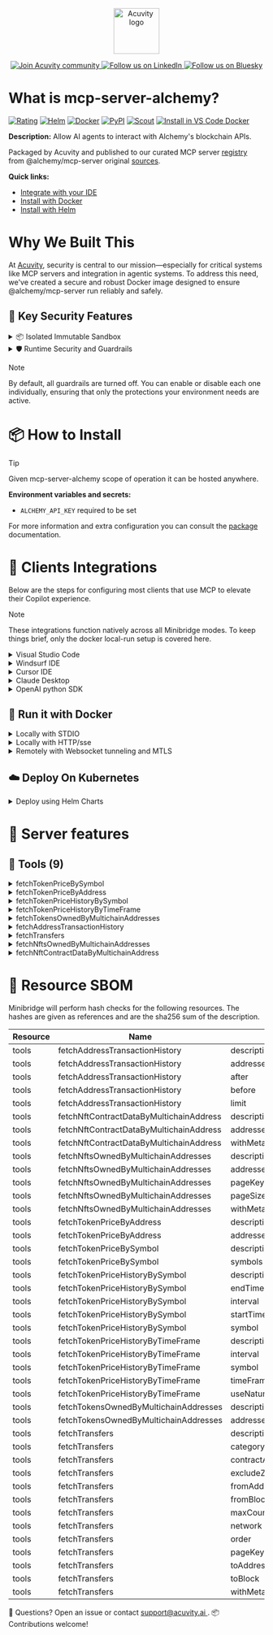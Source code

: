 <p align="center">
  <a href="https://acuvity.ai">
    <picture>
      <img src="https://mma.prnewswire.com/media/2544052/Acuvity__Logo.jpg" height="90" alt="Acuvity logo"/>
    </picture>
  </a>
</p>
<p align="center">
  <a href="https://discord.gg/BkU7fBkrNk">
    <img src="https://img.shields.io/badge/Acuvity-Join-7289DA?logo=discord&logoColor=fff" alt="Join Acuvity community" />
  </a>
<a href="https://www.linkedin.com/company/acuvity/">
    <img src="https://img.shields.io/badge/LinkedIn-Follow-7289DA" alt="Follow us on LinkedIn" />
  </a>
<a href="https://bsky.app/profile/acuvity.bsky.social">
    <img src="https://img.shields.io/badge/Bluesky-Follow-7289DA"?logo=bluesky&logoColor=fff" alt="Follow us on Bluesky" />
  </a>
</p>


# What is mcp-server-alchemy?

[![Rating](https://img.shields.io/badge/D-3775A9?label=Rating)](https://docs.anthropic.com/en/docs/build-with-claude/tool-use/implement-tool-use#best-practices-for-tool-definitions)
[![Helm](https://img.shields.io/badge/1.0.0-3775A9?logo=helm&label=Charts&logoColor=fff)](https://hub.docker.com/r/acuvity/mcp-server-alchemy/tags/)
[![Docker](https://img.shields.io/docker/image-size/acuvity/mcp-server-alchemy/0.1.5?logo=docker&logoColor=fff&label=0.1.5)](https://hub.docker.com/r/acuvity/mcp-server-alchemy)
[![PyPI](https://img.shields.io/badge/0.1.5-3775A9?logo=pypi&logoColor=fff&label=@alchemy/mcp-server)](https://github.com/alchemyplatform/alchemy-mcp-server)
[![Scout](https://img.shields.io/badge/Active-3775A9?logo=docker&logoColor=fff&label=Scout)](https://hub.docker.com/r/acuvity/mcp-server-alchemy/)
[![Install in VS Code Docker](https://img.shields.io/badge/VS_Code-One_click_install-0078d7?logo=githubcopilot)](https://insiders.vscode.dev/redirect/mcp/install?name=mcp-server-alchemy&config=%7B%22args%22%3A%5B%22run%22%2C%22-i%22%2C%22--rm%22%2C%22--read-only%22%2C%22-e%22%2C%22ALCHEMY_API_KEY%22%2C%22docker.io%2Facuvity%2Fmcp-server-alchemy%3A0.1.5%22%5D%2C%22command%22%3A%22docker%22%7D)

**Description:** Allow AI agents to interact with Alchemy's blockchain APIs.

Packaged by Acuvity and published to our curated MCP server [registry](https://mcp.acuvity.ai) from @alchemy/mcp-server original [sources](https://github.com/alchemyplatform/alchemy-mcp-server).

**Quick links:**

- [Integrate with your IDE](https://github.com/acuvity/mcp-servers-registry/blob/main/mcp-server-alchemy/docker/README.md#-clients-integrations)
- [Install with Docker](https://github.com/acuvity/mcp-servers-registry/tree/main/mcp-server-alchemy/docker/README.md#-run-it-with-docker)
- [Install with Helm](https://github.com/acuvity/mcp-servers-registry/tree/main/mcp-server-alchemy/charts/mcp-server-alchemy/README.md#how-to-install)

# Why We Built This

At [Acuvity](https://acuvity.ai), security is central to our mission—especially for critical systems like MCP servers and integration in agentic systems.
To address this need, we've created a secure and robust Docker image designed to ensure @alchemy/mcp-server run reliably and safely.

## 🔐 Key Security Features

<details>
<summary>📦 Isolated Immutable Sandbox </summary>

- **Isolated Execution**: All tools run within secure, containerized sandboxes to enforce process isolation and prevent lateral movement.
- **Non-root by Default**: Enforces least-privilege principles, minimizing the impact of potential security breaches.
- **Read-only Filesystem**: Ensures runtime immutability, preventing unauthorized modification.
- **Version Pinning**: Guarantees consistency and reproducibility across deployments by locking tool and dependency versions.
- **CVE Scanning**: Continuously scans images for known vulnerabilities using [Docker Scout](https://docs.docker.com/scout/) to support proactive mitigation.
- **SBOM & Provenance**: Delivers full supply chain transparency by embedding metadata and traceable build information."
</details>

<details>
<summary>🛡️ Runtime Security and Guardrails</summary>

**Minibridge Integration**: [Minibridge](https://github.com/acuvity/minibridge) establishes secure Agent-to-MCP connectivity, supports Rego/HTTP-based policy enforcement 🕵️, and simplifies orchestration.

The [ARC](https://github.com/acuvity/mcp-servers-registry/tree/main) container includes a [built-in Rego policy](https://github.com/acuvity/mcp-servers-registry/tree/main/mcp-server-alchemy/docker/policy.rego) that enables a set of runtime "guardrails"" to help enforce security, privacy, and correct usage of your services. Below is an overview of each guardrail provided.

### 🔒 Resource Integrity

**Mitigates MCP Rug Pull Attacks**

* **Goal:** Protect users from malicious tool description changes after initial approval, preventing post-installation manipulation or deception.
* **Mechanism:** Locks tool descriptions upon client approval and verifies their integrity before execution. Any modification to the description triggers a security violation, blocking unauthorized changes from server-side updates.

### 🛡️ Guardrails

#### Covert Instruction Detection

Monitors incoming requests for hidden or obfuscated directives that could alter policy behavior.

* **Goal:** Stop attackers from slipping unnoticed commands or payloads into otherwise harmless data.
* **Mechanism:** Applies a library of regex patterns and binary‐encoding checks to the full request body. If any pattern matches a known covert channel (e.g., steganographic markers, hidden HTML tags, escape-sequence tricks), the request is rejected.

#### Sensitive Pattern Detection

Block user-defined sensitive data patterns (credential paths, filesystem references).

* **Goal:** Block accidental or malicious inclusion of sensitive information that violates data-handling rules.
* **Mechanism:** Runs a curated set of regexes against all payloads and tool descriptions—matching patterns such as `.env` files, RSA key paths, directory traversal sequences.

#### Shadowing Pattern Detection

Detects and blocks "shadowing" attacks, where a malicious MCP server sneaks hidden directives into its own tool descriptions to hijack or override the behavior of other, trusted tools.

* **Goal:** Stop a rogue server from poisoning the agent’s logic by embedding instructions that alter how a different server’s tools operate (e.g., forcing all emails to go to an attacker’s address even when the user calls a separate `send_email` tool).
* **Mechanism:** During policy load, each tool description is scanned for cross‐tool override patterns—such as `<IMPORTANT>` sections referencing other tool names, hidden side‐effects, or directives that apply to a different server’s API. Any description that attempts to shadow or extend instructions for a tool outside its own namespace triggers a policy violation and is rejected.

#### Schema Misuse Prevention

Enforces strict adherence to MCP input schemas.

* **Goal:** Prevent malformed or unexpected fields from bypassing validations, causing runtime errors, or enabling injections.
* **Mechanism:** Compares each incoming JSON object against the declared schema (required properties, allowed keys, types). Any extra, missing, or mistyped field triggers an immediate policy violation.

#### Cross-Origin Tool Access

Controls whether tools may invoke tools or services from external origins.

* **Goal:** Prevent untrusted or out-of-scope services from being called.
* **Mechanism:** Examines tool invocation requests and outgoing calls, verifying each target against an allowlist of approved domains or service names. Calls to any non-approved origin are blocked.

#### Secrets Redaction

Automatically masks sensitive values so they never appear in logs or responses.

* **Goal:** Ensure that API keys, tokens, passwords, and other credentials cannot leak in plaintext.
* **Mechanism:** Scans every text output for known secret formats (e.g., AWS keys, GitHub PATs, JWTs). Matches are replaced with `[REDACTED]` before the response is sent or recorded.

These controls ensure robust runtime integrity, prevent unauthorized behavior, and provide a foundation for secure-by-design system operations.

### Enable guardrails

To activate guardrails in your Docker containers, define the `GUARDRAILS` environment variable with the protections you need.

| Guardrail                        | Summary                                                                 |
|----------------------------------|-------------------------------------------------------------------------|
| `covert-instruction-detection`   | Detects hidden or obfuscated directives in requests.                    |
| `sensitive-pattern-detection`    | Flags patterns suggesting sensitive data or filesystem exposure.        |
| `shadowing-pattern-detection`    | Identifies tool descriptions that override or influence others.         |
| `schema-misuse-prevention`       | Enforces strict schema compliance on input data.                        |
| `cross-origin-tool-access`       | Controls calls to external services or APIs.                            |
| `secrets-redaction`              | Prevents exposure of credentials or sensitive values.                   |

Example: add `-e GUARDRAILS="secrets-redaction sensitive-pattern-detection"` to enable those guardrails.

## 🔒 Basic Authentication via Shared Secret

Provides a lightweight auth layer using a single shared token.

* **Mechanism:** Expects clients to send an `Authorization` header with the predefined secret.
* **Use Case:** Quickly lock down your endpoint in development or simple internal deployments—no complex OAuth/OIDC setup required.

To turn on Basic Authentication, define `BASIC_AUTH_SECRET` environment variable with a shared secret.

Example: add `-e BASIC_AUTH_SECRET="supersecret"` to enable the basic authentication.

> While basic auth will protect against unauthorized access, you should use it only in controlled environment,
> rotate credentials frequently and **always** use TLS.

</details>

> [!NOTE]
> By default, all guardrails are turned off. You can enable or disable each one individually, ensuring that only the protections your environment needs are active.


# 📦 How to Install


> [!TIP]
> Given mcp-server-alchemy scope of operation it can be hosted anywhere.

**Environment variables and secrets:**
  - `ALCHEMY_API_KEY` required to be set

For more information and extra configuration you can consult the [package](https://github.com/alchemyplatform/alchemy-mcp-server) documentation.

# 🧰 Clients Integrations

Below are the steps for configuring most clients that use MCP to elevate their Copilot experience.

> [!NOTE]
> These integrations function natively across all Minibridge modes.
> To keep things brief, only the docker local-run setup is covered here.

<details>
<summary>Visual Studio Code</summary>

To get started immediately, you can use the "one-click" link below:

[![Install in VS Code Docker](https://img.shields.io/badge/VS_Code-One_click_install-0078d7?logo=githubcopilot)](https://insiders.vscode.dev/redirect/mcp/install?name=mcp-server-alchemy&config=%7B%22args%22%3A%5B%22run%22%2C%22-i%22%2C%22--rm%22%2C%22--read-only%22%2C%22-e%22%2C%22ALCHEMY_API_KEY%22%2C%22docker.io%2Facuvity%2Fmcp-server-alchemy%3A0.1.5%22%5D%2C%22command%22%3A%22docker%22%7D)

## Global scope

Press `ctrl + shift + p` and type `Preferences: Open User Settings JSON` to add the following section:

```json
{
  "mcp": {
    "servers": {
      "acuvity-mcp-server-alchemy": {
        "env": {
          "ALCHEMY_API_KEY": "TO_BE_SET"
        },
        "command": "docker",
        "args": [
          "run",
          "-i",
          "--rm",
          "--read-only",
          "-e",
          "ALCHEMY_API_KEY",
          "docker.io/acuvity/mcp-server-alchemy:0.1.5"
        ]
      }
    }
  }
}
```

## Workspace scope

In your workspace create a file called `.vscode/mcp.json` and add the following section:

```json
{
  "servers": {
    "acuvity-mcp-server-alchemy": {
      "env": {
        "ALCHEMY_API_KEY": "TO_BE_SET"
      },
      "command": "docker",
      "args": [
        "run",
        "-i",
        "--rm",
        "--read-only",
        "-e",
        "ALCHEMY_API_KEY",
        "docker.io/acuvity/mcp-server-alchemy:0.1.5"
      ]
    }
  }
}
```

> To pass secrets you should use the `promptString` input type described in the [Visual Studio Code documentation](https://code.visualstudio.com/docs/copilot/chat/mcp-servers).

</details>

<details>
<summary>Windsurf IDE</summary>

In `~/.codeium/windsurf/mcp_config.json` add the following section:

```json
{
  "mcpServers": {
    "acuvity-mcp-server-alchemy": {
      "env": {
        "ALCHEMY_API_KEY": "TO_BE_SET"
      },
      "command": "docker",
      "args": [
        "run",
        "-i",
        "--rm",
        "--read-only",
        "-e",
        "ALCHEMY_API_KEY",
        "docker.io/acuvity/mcp-server-alchemy:0.1.5"
      ]
    }
  }
}
```

See [Windsurf documentation](https://docs.windsurf.com/windsurf/mcp) for more info.

</details>

<details>
<summary>Cursor IDE</summary>

Add the following JSON block to your mcp configuration file:
- `~/.cursor/mcp.json` for global scope
- `.cursor/mcp.json` for project scope

```json
{
  "mcpServers": {
    "acuvity-mcp-server-alchemy": {
      "env": {
        "ALCHEMY_API_KEY": "TO_BE_SET"
      },
      "command": "docker",
      "args": [
        "run",
        "-i",
        "--rm",
        "--read-only",
        "-e",
        "ALCHEMY_API_KEY",
        "docker.io/acuvity/mcp-server-alchemy:0.1.5"
      ]
    }
  }
}
```

See [cursor documentation](https://docs.cursor.com/context/model-context-protocol) for more information.

</details>
<details>

<summary>Claude Desktop</summary>

In the `claude_desktop_config.json` configuration file add the following section:

```json
{
  "mcpServers": {
    "acuvity-mcp-server-alchemy": {
      "env": {
        "ALCHEMY_API_KEY": "TO_BE_SET"
      },
      "command": "docker",
      "args": [
        "run",
        "-i",
        "--rm",
        "--read-only",
        "-e",
        "ALCHEMY_API_KEY",
        "docker.io/acuvity/mcp-server-alchemy:0.1.5"
      ]
    }
  }
}
```

See [Anthropic documentation](https://docs.anthropic.com/en/docs/agents-and-tools/mcp) for more information.
</details>

<details>
<summary>OpenAI python SDK</summary>

## Running locally

```python
async with MCPServerStdio(
    params={
        "env": {"ALCHEMY_API_KEY":"TO_BE_SET"},
        "command": "docker",
        "args": ["run","-i","--rm","--read-only","-e","ALCHEMY_API_KEY","docker.io/acuvity/mcp-server-alchemy:0.1.5"]
    }
) as server:
    tools = await server.list_tools()
```

## Running remotely

```python
async with MCPServerSse(
    params={
        "url": "http://<ip>:<port>/sse",
    }
) as server:
    tools = await server.list_tools()
```

See [OpenAI Agents SDK docs](https://openai.github.io/openai-agents-python/mcp/) for more info.

</details>

## 🐳 Run it with Docker

<details>
<summary>Locally with STDIO</summary>

In your client configuration set:

- command: `docker`
- arguments: `run -i --rm --read-only -e ALCHEMY_API_KEY docker.io/acuvity/mcp-server-alchemy:0.1.5`

</details>

<details>
<summary>Locally with HTTP/sse</summary>

Simply run as:

```console
docker run -it -p 8000:8000 --rm --read-only -e ALCHEMY_API_KEY docker.io/acuvity/mcp-server-alchemy:0.1.5
```

Then on your application/client, you can configure to use it like:

```json
{
  "mcpServers": {
    "acuvity-mcp-server-alchemy": {
      "url": "http://localhost:8000/sse"
    }
  }
}
```

You might have to use different ports for different tools.

</details>

<details>
<summary>Remotely with Websocket tunneling and MTLS </summary>

> This section assume you are familiar with TLS and certificates and will require:
> - a server certificate with proper DNS/IP field matching your tool deployment.
> - a client-ca used to sign client certificates

1. Start the server in `backend` mode
 - add an environment variable like `-e MINIBRIDGE_MODE=backend`
 - add the TLS certificates (recommended) through a volume let's say `/certs` ex (`-v $PWD/certs:/certs`)
 - instruct minibridge to use those certs with
   - `-e MINIBRIDGE_TLS_SERVER_CERT=/certs/server-cert.pem`
   - `-e MINIBRIDGE_TLS_SERVER_KEY=/certs/server-key.pem`
   - `-e MINIBRIDGE_TLS_SERVER_KEY_PASS=optional`
   - `-e MINIBRIDGE_TLS_SERVER_CLIENT_CA=/certs/client-ca.pem`

2. Start `minibridge` locally in frontend mode:
  - Get [minibridge](https://github.com/acuvity/minibridge) binary for your OS.

In your client configuration, Minibridge works like any other STDIO command.

Example for Claude Desktop:

```json
{
  "mcpServers": {
    "acuvity-mcp-server-alchemy": {
      "command": "minibridge",
      "args": ["frontend", "--backend", "wss://<remote-url>:8000/ws", "--tls-client-backend-ca", "/path/to/ca/that/signed/the/server-cert.pem/ca.pem", "--tls-client-cert", "/path/to/client-cert.pem", "--tls-client-key", "/path/to/client-key.pem"]
    }
  }
}
```

That's it.

Minibridge offers a host of additional features. For step-by-step guidance, please visit the wiki. And if anything’s unclear, don’t hesitate to reach out!

</details>

## ☁️ Deploy On Kubernetes

<details>
<summary>Deploy using Helm Charts</summary>

### Chart settings requirements

This chart requires some mandatory information to be installed.

**Mandatory Secrets**:
  - `ALCHEMY_API_KEY` secret to be set as secrets.ALCHEMY_API_KEY either by `.value` or from existing with `.valueFrom`

### How to install

You can inspect the chart `README`:

```console
helm show readme oci://docker.io/acuvity/mcp-server-alchemy --version 1.0.0
````

You can inspect the values that you can configure:

```console
helm show values oci://docker.io/acuvity/mcp-server-alchemy --version 1.0.0
````

Install with helm

```console
helm install mcp-server-alchemy oci://docker.io/acuvity/mcp-server-alchemy --version 1.0.0
```

From there your MCP server mcp-server-alchemy will be reachable by default through `http/sse` from inside the cluster using the Kubernetes Service `mcp-server-alchemy` on port `8000` by default. You can change that by looking at the `service` section of the `values.yaml` file.

### How to Monitor

The deployment will create a Kubernetes service with a `healthPort`, that is used for liveness probes and readiness probes. This health port can also be used by the monitoring stack of your choice and exposes metrics under the `/metrics` path.

See full charts [Readme](https://github.com/acuvity/mcp-servers-registry/tree/main/mcp-server-alchemy/charts/mcp-server-alchemy/README.md) for more details about settings and runtime security including guardrails activation.

</details>

# 🧠 Server features

## 🧰 Tools (9)
<details>
<summary>fetchTokenPriceBySymbol</summary>

**Description**:

```
Not set, but really should be.
```

**Parameter**:

| Name | Type | Description | Required? |
|-----------|------|-------------|-----------|
| symbols | array | A list of blockchaintoken symbols to query. e.g. ["BTC", "ETH"] | Yes
</details>
<details>
<summary>fetchTokenPriceByAddress</summary>

**Description**:

```
Not set, but really should be.
```

**Parameter**:

| Name | Type | Description | Required? |
|-----------|------|-------------|-----------|
| addresses | array | A list of token contract address and network pairs | Yes
</details>
<details>
<summary>fetchTokenPriceHistoryBySymbol</summary>

**Description**:

```
Not set, but really should be.
```

**Parameter**:

| Name | Type | Description | Required? |
|-----------|------|-------------|-----------|
| endTime | string | The end time date to query. e.g. "2021-01-01" | Yes
| interval | string | The interval to query. e.g. "1d" or "1h" | Yes
| startTime | string | The start time date to query. e.g. "2021-01-01" | Yes
| symbol | string | The token symbol to query. e.g. "BTC" or "ETH" | Yes
</details>
<details>
<summary>fetchTokenPriceHistoryByTimeFrame</summary>

**Description**:

```
Not set, but really should be.
```

**Parameter**:

| Name | Type | Description | Required? |
|-----------|------|-------------|-----------|
| interval | string | The interval to query. e.g. "1d" or "1h" | No
| symbol | string | The token symbol to query. e.g. "BTC" or "ETH" | Yes
| timeFrame | string | Time frame like "last-week", "past-7d", "ytd", "last-month", etc. or use natural language like "last week" | Yes
| useNaturalLanguageProcessing | boolean | If true, will interpret timeFrame as natural language | No
</details>
<details>
<summary>fetchTokensOwnedByMultichainAddresses</summary>

**Description**:

```
Not set, but really should be.
```

**Parameter**:

| Name | Type | Description | Required? |
|-----------|------|-------------|-----------|
| addresses | array | A list of wallet address and network pairs | Yes
</details>
<details>
<summary>fetchAddressTransactionHistory</summary>

**Description**:

```
Not set, but really should be.
```

**Parameter**:

| Name | Type | Description | Required? |
|-----------|------|-------------|-----------|
| addresses | array | A list of wallet address and network pairs | Yes
| after | string | The cursor that points to the next set of results. Use this to paginate through the results. | No
| before | string | The cursor that points to the previous set of results. Use this to paginate through the results. | No
| limit | number | The number of results to return. Default is 25. Max is 100 | No
</details>
<details>
<summary>fetchTransfers</summary>

**Description**:

```
Not set, but really should be.
```

**Parameter**:

| Name | Type | Description | Required? |
|-----------|------|-------------|-----------|
| category | array | The category of transfers to query. e.g. "external" or "internal" | No
| contractAddresses | array | The contract addresses to query. e.g. ["0x1234567890123456789012345678901234567890"] | No
| excludeZeroValue | boolean | Whether to exclude zero value transfers. | No
| fromAddress | string | The wallet address to query the transfer was sent from. | No
| fromBlock | string | The block number to start the search from. e.g. "1234567890". Inclusive from block (hex string, int, latest, or indexed). | No
| maxCount | string | The maximum number of results to return. e.g. "0x3E8". | No
| network | string | The blockchain network to query. e.g. "eth-mainnet" or "base-mainnet"). | No
| order | string | The order of the results. e.g. "asc" or "desc". | No
| pageKey | string | The cursor to start the search from. Use this to paginate through the results. | No
| toAddress | string | The wallet address to query the transfer was sent to. | No
| toBlock | string | The block number to end the search at. e.g. "1234567890". Inclusive to block (hex string, int, latest, or indexed). | No
| withMetadata | boolean | Whether to include metadata in the results. | No
</details>
<details>
<summary>fetchNftsOwnedByMultichainAddresses</summary>

**Description**:

```
Not set, but really should be.
```

**Parameter**:

| Name | Type | Description | Required? |
|-----------|------|-------------|-----------|
| addresses | array | A list of wallet address and network pairs | Yes
| pageKey | string | The cursor to start the search from. Use this to paginate through the results. | No
| pageSize | number | The number of results to return. Default is 100. Max is 100 | No
| withMetadata | boolean | Whether to include metadata in the results. | No
</details>
<details>
<summary>fetchNftContractDataByMultichainAddress</summary>

**Description**:

```
Not set, but really should be.
```

**Parameter**:

| Name | Type | Description | Required? |
|-----------|------|-------------|-----------|
| addresses | array | A list of wallet address and network pairs | Yes
| withMetadata | boolean | Whether to include metadata in the results. | No
</details>


# 🔐 Resource SBOM

Minibridge will perform hash checks for the following resources. The hashes are given as references and are the sha256 sum of the description.

| Resource | Name | Parameter | Hash |
|-----------|------|------|------|
| tools | fetchAddressTransactionHistory | description | e3b0c44298fc1c149afbf4c8996fb92427ae41e4649b934ca495991b7852b855 |
| tools | fetchAddressTransactionHistory | addresses | ffb1468960a5dc4e5e179e77288966e4090bccf5070bf10bf00dac33f2279470 |
| tools | fetchAddressTransactionHistory | after | 332fb2a08aab21ea70084f57a0d1dfd49e2909badb31ce9c63c86b3a6dede3b7 |
| tools | fetchAddressTransactionHistory | before | 7d975e5bd496dd9d104c737c11557334d5c682bb978bc11ed83af9321f19f6d4 |
| tools | fetchAddressTransactionHistory | limit | 2a8dba3b21367d1cebfaf2d5a8e7d3f4e074231968409a0fb64d1a0fdee3708a |
| tools | fetchNftContractDataByMultichainAddress | description | e3b0c44298fc1c149afbf4c8996fb92427ae41e4649b934ca495991b7852b855 |
| tools | fetchNftContractDataByMultichainAddress | addresses | ffb1468960a5dc4e5e179e77288966e4090bccf5070bf10bf00dac33f2279470 |
| tools | fetchNftContractDataByMultichainAddress | withMetadata | b005bb2155f81ff5cb94586554413e02ec9a5242e5e59955f94e71336db8c5bf |
| tools | fetchNftsOwnedByMultichainAddresses | description | e3b0c44298fc1c149afbf4c8996fb92427ae41e4649b934ca495991b7852b855 |
| tools | fetchNftsOwnedByMultichainAddresses | addresses | ffb1468960a5dc4e5e179e77288966e4090bccf5070bf10bf00dac33f2279470 |
| tools | fetchNftsOwnedByMultichainAddresses | pageKey | 99eb158dfedabe6d368c59e1fa276740ed05bb4cb326adc0f58de26afacff835 |
| tools | fetchNftsOwnedByMultichainAddresses | pageSize | e1e67f699b4229489229b57cd8151687d97ef9bdd94e95c08b0e10eb65f27a4b |
| tools | fetchNftsOwnedByMultichainAddresses | withMetadata | b005bb2155f81ff5cb94586554413e02ec9a5242e5e59955f94e71336db8c5bf |
| tools | fetchTokenPriceByAddress | description | e3b0c44298fc1c149afbf4c8996fb92427ae41e4649b934ca495991b7852b855 |
| tools | fetchTokenPriceByAddress | addresses | bc83961898ddc3af6dd87e2560d542e18ed07a18fa787019e364430e14348522 |
| tools | fetchTokenPriceBySymbol | description | e3b0c44298fc1c149afbf4c8996fb92427ae41e4649b934ca495991b7852b855 |
| tools | fetchTokenPriceBySymbol | symbols | defb27c7dced62fb5cbc152cb032282bc64f7662279ac50b8eef0824f6e61c50 |
| tools | fetchTokenPriceHistoryBySymbol | description | e3b0c44298fc1c149afbf4c8996fb92427ae41e4649b934ca495991b7852b855 |
| tools | fetchTokenPriceHistoryBySymbol | endTime | 15b20314c7558f855f90f5092d9d38865a9d0776171f2b60b9d913e652f07466 |
| tools | fetchTokenPriceHistoryBySymbol | interval | 018622c498bd4a52f0b56608e0af5cbced71a31a489623a6825546114609d715 |
| tools | fetchTokenPriceHistoryBySymbol | startTime | 94efa83a7b669611814e18ffb7d048350fa474c1ad986e821f9b210cc488068e |
| tools | fetchTokenPriceHistoryBySymbol | symbol | 0a9dd337d589f4491b42460704b4d9bf48fc8524132ddb42f5d0b43d55f2cada |
| tools | fetchTokenPriceHistoryByTimeFrame | description | e3b0c44298fc1c149afbf4c8996fb92427ae41e4649b934ca495991b7852b855 |
| tools | fetchTokenPriceHistoryByTimeFrame | interval | 018622c498bd4a52f0b56608e0af5cbced71a31a489623a6825546114609d715 |
| tools | fetchTokenPriceHistoryByTimeFrame | symbol | 0a9dd337d589f4491b42460704b4d9bf48fc8524132ddb42f5d0b43d55f2cada |
| tools | fetchTokenPriceHistoryByTimeFrame | timeFrame | 83c2fd11cf4829f292af53322ff9c106aaef9fe388bf39d8afbb11a96615c2cf |
| tools | fetchTokenPriceHistoryByTimeFrame | useNaturalLanguageProcessing | 7899970690c2fd724b551bf07cf0f4820d7dfb1141dc16721753eda1bee3121c |
| tools | fetchTokensOwnedByMultichainAddresses | description | e3b0c44298fc1c149afbf4c8996fb92427ae41e4649b934ca495991b7852b855 |
| tools | fetchTokensOwnedByMultichainAddresses | addresses | ffb1468960a5dc4e5e179e77288966e4090bccf5070bf10bf00dac33f2279470 |
| tools | fetchTransfers | description | e3b0c44298fc1c149afbf4c8996fb92427ae41e4649b934ca495991b7852b855 |
| tools | fetchTransfers | category | 6392365e8eb006e512cfe91ee18e6a02ef06c9e19e49f420fae89eb4119162d4 |
| tools | fetchTransfers | contractAddresses | 26aa6eb5810220ae088cf358927089424a2f3ad79afe205d484e3924fd45a003 |
| tools | fetchTransfers | excludeZeroValue | 9f3f3af005fea41940a7652153cb239582b5b2e96333158cf77325205e3fac72 |
| tools | fetchTransfers | fromAddress | f3efec745b105dd3d2d0604a2fbfd44c3c08de692ac18881ee31057a826050aa |
| tools | fetchTransfers | fromBlock | 0171503765cdc1a2f902df7eb866e3ce5beccb60dbfac8de34e393cf2786e9dd |
| tools | fetchTransfers | maxCount | 1c8e5b0dc0117df6cf2f0a1509b3158359ee9b076d7e682dc0ac26cc6cd3307c |
| tools | fetchTransfers | network | d5e822cf1e35214144754a47848071154c9b793d9b9e3d8cbb6140561146e614 |
| tools | fetchTransfers | order | 288fcdfe8607472d14c280cd0ee063e6d0c5001772a284475c798b0b37ab72d5 |
| tools | fetchTransfers | pageKey | 99eb158dfedabe6d368c59e1fa276740ed05bb4cb326adc0f58de26afacff835 |
| tools | fetchTransfers | toAddress | 672b017d0fdbb0d4c966d5db0b458dc94b0ed7c89508340390fb87bcac52c82d |
| tools | fetchTransfers | toBlock | 7a9f3e18c913dd037adcb7fb8335834af846d975a51a895434247f25a269bb71 |
| tools | fetchTransfers | withMetadata | b005bb2155f81ff5cb94586554413e02ec9a5242e5e59955f94e71336db8c5bf |


💬 Questions? Open an issue or contact [ support@acuvity.ai ](mailto:support@acuvity.ai).
📦 Contributions welcome!
